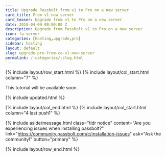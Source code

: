 ```yaml
---
title: Upgrade Passbolt from v1 to Pro on a new server
card_title: From v1 new server
card_teaser: Upgrade from v1 to Pro on a new server
date: 2018-04-09 00:00:00 Z
description: Upgrade from Passbolt v1 to Pro on a new server
icon: fa-server
categories: [hosting,upgrade,pro]
sidebar: hosting
layout: default
slug: upgrade-pro-from-ce-v1-new-server
permalink: /:categories/:slug.html
---
```


{% include layout/row_start.html %}
{% include layout/col_start.html column="7" %}

This tutorial will be available soon.

{% include updated.html %}

{% include layout/col_end.html %}
{% include layout/col_start.html column="4 last push1" %}

{% include aside/message.html
    class="tldr notice"
    content="Are you experiencing issues when installing passbolt?"
    link="https://community.passbolt.com/c/installation-issues"
    ask="Ask the community!"
    button="primary"
%}

{% include layout/row_end.html %}
